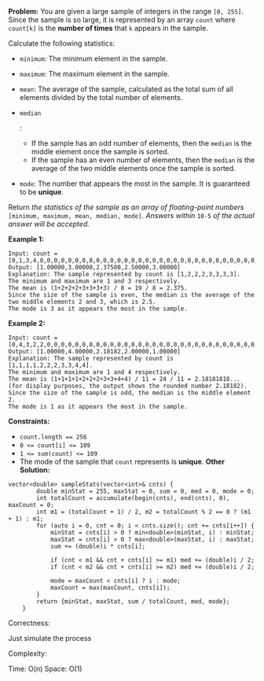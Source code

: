 **Problem:**
You are given a large sample of integers in the range `[0, 255]`. Since the sample is so large, it is represented by an array `count` where `count[k]` is the **number of times** that `k` appears in the sample.

Calculate the following statistics:

- `minimum`: The minimum element in the sample.

- `maximum`: The maximum element in the sample.

- `mean`: The average of the sample, calculated as the total sum of all elements divided by the total number of elements.

- ```
  median
  ```

  :

  - If the sample has an odd number of elements, then the `median` is the middle element once the sample is sorted.
  - If the sample has an even number of elements, then the `median` is the average of the two middle elements once the sample is sorted.

- `mode`: The number that appears the most in the sample. It is guaranteed to be **unique**.

Return *the statistics of the sample as an array of floating-point numbers* `[minimum, maximum, mean, median, mode]`*. Answers within* `10-5` *of the actual answer will be accepted.*

 

**Example 1:**

```
Input: count = [0,1,3,4,0,0,0,0,0,0,0,0,0,0,0,0,0,0,0,0,0,0,0,0,0,0,0,0,0,0,0,0,0,0,0,0,0,0,0,0,0,0,0,0,0,0,0,0,0,0,0,0,0,0,0,0,0,0,0,0,0,0,0,0,0,0,0,0,0,0,0,0,0,0,0,0,0,0,0,0,0,0,0,0,0,0,0,0,0,0,0,0,0,0,0,0,0,0,0,0,0,0,0,0,0,0,0,0,0,0,0,0,0,0,0,0,0,0,0,0,0,0,0,0,0,0,0,0,0,0,0,0,0,0,0,0,0,0,0,0,0,0,0,0,0,0,0,0,0,0,0,0,0,0,0,0,0,0,0,0,0,0,0,0,0,0,0,0,0,0,0,0,0,0,0,0,0,0,0,0,0,0,0,0,0,0,0,0,0,0,0,0,0,0,0,0,0,0,0,0,0,0,0,0,0,0,0,0,0,0,0,0,0,0,0,0,0,0,0,0,0,0,0,0,0,0,0,0,0,0,0,0,0,0,0,0,0,0,0,0,0,0,0,0,0,0,0,0,0,0,0,0,0,0,0,0]
Output: [1.00000,3.00000,2.37500,2.50000,3.00000]
Explanation: The sample represented by count is [1,2,2,2,3,3,3,3].
The minimum and maximum are 1 and 3 respectively.
The mean is (1+2+2+2+3+3+3+3) / 8 = 19 / 8 = 2.375.
Since the size of the sample is even, the median is the average of the two middle elements 2 and 3, which is 2.5.
The mode is 3 as it appears the most in the sample.
```

**Example 2:**

```
Input: count = [0,4,3,2,2,0,0,0,0,0,0,0,0,0,0,0,0,0,0,0,0,0,0,0,0,0,0,0,0,0,0,0,0,0,0,0,0,0,0,0,0,0,0,0,0,0,0,0,0,0,0,0,0,0,0,0,0,0,0,0,0,0,0,0,0,0,0,0,0,0,0,0,0,0,0,0,0,0,0,0,0,0,0,0,0,0,0,0,0,0,0,0,0,0,0,0,0,0,0,0,0,0,0,0,0,0,0,0,0,0,0,0,0,0,0,0,0,0,0,0,0,0,0,0,0,0,0,0,0,0,0,0,0,0,0,0,0,0,0,0,0,0,0,0,0,0,0,0,0,0,0,0,0,0,0,0,0,0,0,0,0,0,0,0,0,0,0,0,0,0,0,0,0,0,0,0,0,0,0,0,0,0,0,0,0,0,0,0,0,0,0,0,0,0,0,0,0,0,0,0,0,0,0,0,0,0,0,0,0,0,0,0,0,0,0,0,0,0,0,0,0,0,0,0,0,0,0,0,0,0,0,0,0,0,0,0,0,0,0,0,0,0,0,0,0,0,0,0,0,0,0,0,0,0,0,0]
Output: [1.00000,4.00000,2.18182,2.00000,1.00000]
Explanation: The sample represented by count is [1,1,1,1,2,2,2,3,3,4,4].
The minimum and maximum are 1 and 4 respectively.
The mean is (1+1+1+1+2+2+2+3+3+4+4) / 11 = 24 / 11 = 2.18181818... (for display purposes, the output shows the rounded number 2.18182).
Since the size of the sample is odd, the median is the middle element 2.
The mode is 1 as it appears the most in the sample.
```

 

**Constraints:**

- `count.length == 256`
- `0 <= count[i] <= 109`
- `1 <= sum(count) <= 109`
- The mode of the sample that `count` represents is **unique**.
**Other Solution:**
```
vector<double> sampleStats(vector<int>& cnts) {
        double minStat = 255, maxStat = 0, sum = 0, med = 0, mode = 0;
        int totalCount = accumulate(begin(cnts), end(cnts), 0), maxCount = 0;
        int m1 = (totalCount + 1) / 2, m2 = totalCount % 2 == 0 ? (m1 + 1) : m1;
        for (auto i = 0, cnt = 0; i < cnts.size(); cnt += cnts[i++]) {
            minStat = cnts[i] > 0 ? min<double>(minStat, i) : minStat;
            maxStat = cnts[i] > 0 ? max<double>(maxStat, i) : maxStat;
            sum += (double)i * cnts[i];

            if (cnt < m1 && cnt + cnts[i] >= m1) med += (double)i / 2;
            if (cnt < m2 && cnt + cnts[i] >= m2) med += (double)i / 2;

            mode = maxCount < cnts[i] ? i : mode;
            maxCount = max(maxCount, cnts[i]);
        }
        return {minStat, maxStat, sum / totalCount, med, mode};
    }
```
Correctness:

Just simulate the process

Complexity:

Time: O(n)
Space: O(1)